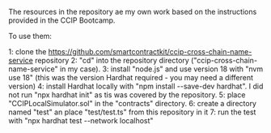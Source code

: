 The resources in the repository ae my own work based on the instructions provided in the CCIP Bootcamp.

To use them:

1: clone the https://github.com/smartcontractkit/ccip-cross-chain-name-service repository
2: "cd" into the repository directory ("ccip-cross-chain-name-service" in my case).
3: install "node.js" and use version 18 with "nvm use 18" (this was the version Hardhat required - you may need a different version)
4: install Hardhat locally with "npm install --save-dev hardhat". I did not run "npx hardhat init" as tis was covered by the repository.
5: place "CCIPLocalSimulator.sol" in the "contracts" directory.
6: create a directory named "test" an place "test/test.ts" from this repository in it
7: run the test with "npx hardhat test --network localhost"
